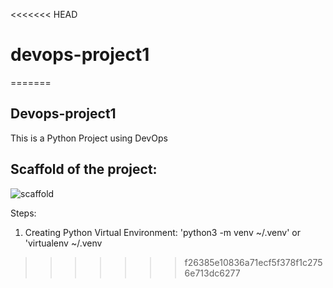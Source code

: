 <<<<<<< HEAD
# devops-project1
 
=======
## Devops-project1

This is a Python Project using DevOps

## Scaffold of the project:

![scaffold](https://user-images.githubusercontent.com/29230823/215109611-0d558093-efdd-4d98-afc4-474a2e89b700.png)

Steps:

1. Creating Python Virtual Environment: 'python3 -m venv ~/.venv' or 'virtualenv ~/.venv
>>>>>>> f26385e10836a71ecf5f378f1c2756e713dc6277

